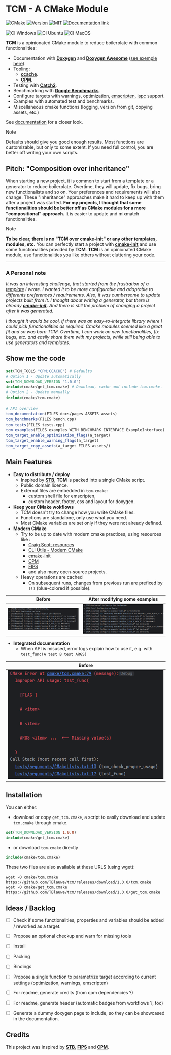 # TCM - A CMake Module

![CMake](https://img.shields.io/badge/CMake%20%3E%3D%203.26-%23008FBA.svg?style=for-the-badge&logo=cmake&logoColor=white)
[![Version](https://img.shields.io/github/v/release/TBlauwe/tcm?include_prereleases&style=for-the-badge)](https://github.com/TBlauwe/tcm/releases)
[![MIT](https://img.shields.io/badge/license-The%20Unlicense-blue.svg?style=for-the-badge)](https://github.com/TBlauwe/tcm/blob/master/LICENSE)
[![Documentation link](https://img.shields.io/badge/Docs-blue?logo=readthedocs&logoColor=white&style=for-the-badge)](https://TBlauwe.github.io/tcm/)

![CI Windows](https://img.shields.io/github/actions/workflow/status/TBlauwe/tcm/ci_windows.yml?style=flat-square&logo=windows10&label=CI%20Windows%20(msvc,%20clang-cl))
![CI Ubuntu](https://img.shields.io/github/actions/workflow/status/TBlauwe/tcm/ci_ubuntu_macos.yml?style=flat-square&logo=windows10&label=CI%20Ubuntu%20%20(clang,%20gcc))
![CI MacOS](https://img.shields.io/github/actions/workflow/status/TBlauwe/tcm/ci_ubuntu_macos.yml?style=flat-square&logo=windows10&label=CI%20Mac%20OS%20(clang,%20gcc))

__TCM__ is a opinionated CMake module to reduce boilerplate with common functionalities:

* Documentation with __[Doxygen](https://www.doxygen.nl/)__ and __[Doxygen Awesome](https://github.com/jothepro/doxygen-awesome-css)__ ([see exemple here](https://TBlauwe.github.io/tcm/)).
* Tooling:
  * __[ccache](https://ccache.dev/)__.
  * __[CPM](https://github.com/cpm-cmake/CPM.cmake)__.
* Testing with __[Catch2](https://github.com/catchorg/Catch2)__.
* Benchmarking with __[Google Benchmarks](https://github.com/google/benchmark)__.
* Configure targets with warnings, optimization, [emscripten](https://emscripten.org/), [ispc](https://ispc.github.io/) support.
* Examples with automated test and benchmarks.
* Miscellaneous cmake functions (logging, version from git, copying assets, etc.)

See [documentation](https://tblauwe.github.io/tcm/) for a closer look.

> [!NOTE]
>
> Defaults should give you good enough results.
> Most functions are customizable, but only to some extent.
> If you need full control, you are better off writing your own scripts.
 

## Pitch: "Composition over inheritance"

When starting a new project, it is common to start from a template or a generator to reduce boilerplate.
Overtime, they will update, fix bugs, bring new functionalists and so on.
Your preferences and requirements will also change.
These "inheritance" approaches make it hard to keep up with them after a project was started.
__For my projects, I thought that some functionalities should be better off as CMake modules for a more "compositional" approach.__
It is easier to update and mixmatch functionalities. 

> [!NOTE]
> 
> __To be clear, there is no "TCM over cmake-init" or any other templates, modules, etc.__
> You can perfectly start a project with __[cmake-init](https://github.com/friendlyanon/cmake-init)__ and use some functionalities provided by __TCM__.
> __TCM__ is an opinionated CMake module, use functionalities you like others without cluttering your code.
 
---

### A Personal note

_It was an interesting challenge, that started from the frustration of a [template](https://github.com/TBlauwe/cpp_lib_starter) I wrote._
_I wanted it to be more configurable and adaptable to differents preferences / requirements._
_Also, it was cumbersome to update projects built from it._
_I thought about writing a generator, but there is already __[cmake-init](https://github.com/friendlyanon/cmake-init).__
_And there is still the problem of changing a project after it was generated.__

_I thought it would be cool, if there was an easy-to-integrate library where I could pick functionalities as required._
_Cmake modules seemed like a great fit and so was born TCM._
_Overtime, I can work on new functionalities, fix bugs, etc. and easily share them with my projects, while still being able to use generators and templates._


## Show me the code

````cmake
set(TCM_TOOLS "CPM;CCACHE") # Defaults
# Option 1 - Update automatically
set(TCM_DOWNLOAD_VERSION "1.0.0")
include(cmake/get_tcm.cmake) # Download, cache and include tcm.cmake.
# Option 2 - Update manually
include(cmake/tcm.cmake) 

# API overview
tcm_documentation(FILES docs/pages ASSETS assets)
tcm_benchmarks(FILES bench.cpp)
tcm_tests(FILES tests.cpp)
tcm_examples(FILES examples WITH_BENCHMARK INTERFACE ExampleInterface)
tcm_target_enable_optimisation_flags(a_target)
tcm_target_enable_warning_flags(a_target)
tcm_target_copy_assets(a_target FILES assets/)
````

## Main Features

* __Easy to distribute / deploy__ 
  * Inspired by __[STB](https://github.com/nothings/stb)__, __TCM__ is packed into a single CMake script.
  * Public domain licence.
  * External files are embedded in `tcm.cmake`:
    * custom shell file for emscripten,
    * custom header, footer, css and layout for doxygen.
* __Keep your CMake wokflows__
  * TCM doesn't try to change how you write CMake files.
  * Functions are standalone, only use what you need.
  * Most CMake variables are set only if they were not already defined.
* __Modern CMake__
  * Try to be up to date with modern cmake practices, using resources like :
    * [Craig Scott resources](https://crascit.com/2019/10/16/cppcon-2019-deep-cmake-for-library-authors/)
    * [CLI Utils - Modern CMake](https://cliutils.gitlab.io/modern-cmake/README.html)
    * [cmake-init](https://github.com/friendlyanon/cmake-init)
    * [CPM](https://github.com/cpm-cmake/CPM.cmake)
    * [FIPS](https://github.com/floooh/fips)
    * and also many open-source projects.
  * Heavy operations are cached
    * On subsequent runs, changes from previous run are prefixed by `(!)` (blue-colored if possible).

| Before | After modifying some examples |
| --- | --- |
| ![log_before.png](assets/log_before.png)| ![log_after.png](assets/log_after.png)|

* __Integrated documentation__
  * When API is misused, error logs explain how to use it, e.g. with `test_func(A test B test ARGS)`
 
| Before                                      |
|---------------------------------------------|
| ![log_before.png](assets/log_api_error.png) |
 

## Installation

You can either:

* download or copy `get_tcm.cmake`, a script to easily download and update `tcm.cmake` through cmake.
 
```cmake
set(TCM_DOWNLOAD_VERSION 1.0.0)
include(cmake/get_tcm.cmake)
```

* or download `tcm.cmake` directly

```cmake
include(cmake/tcm.cmake)
```

These two files are also available at these URLS (using wget):

```
wget -O cmake/tcm.cmake https://github.com/TBlauwe/tcm/releases/download/1.0.0/tcm.cmake
wget -O cmake/get_tcm.cmake https://github.com/TBlauwe/tcm/releases/download/1.0.0/get_tcm.cmake
```


## Ideas / Backlog

- [ ] Check if some functionalities, properties and variables should be added / reworked as a target.
- [ ] Propose an optional checkup and warn for missing tools
- [ ] Install
- [ ] Packing
- [ ] Bindings
- [ ] Propose a single function to parametrize target according to current settings (optimization, warnings, emscripten)
- [ ] For readme, generate credits (from cpm dependencies ?)
- [ ] For readme, generate header (automatic badges from workflows ?, toc)
- [ ] Generate a dummy doxygen page to include, so they can be showcased in the documentation.


## Credits

This project was inspired by __[STB](https://github.com/nothings/stb)__, __[FIPS](https://github.com/floooh/fips)__ and __[CPM](https://github.com/cpm-cmake/CPM.cmake)__.
